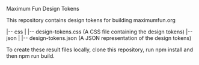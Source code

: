 Maximum Fun Design Tokens

This repository contains design tokens for building maximumfun.org

|-- css | |-- design-tokens.css (A CSS file containing the design tokens) |-- json | |-- design-tokens.json (A JSON representation of the design tokens)

To create these result files locally, clone this repository, run npm install and then npm run build.